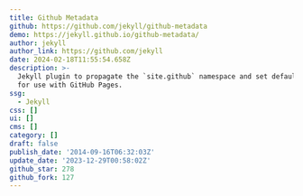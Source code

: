 ```yaml
---
title: Github Metadata
github: https://github.com/jekyll/github-metadata
demo: https://jekyll.github.io/github-metadata/
author: jekyll
author_link: https://github.com/jekyll
date: 2024-02-18T11:55:54.658Z
description: >-
  Jekyll plugin to propagate the `site.github` namespace and set default values
  for use with GitHub Pages.
ssg:
  - Jekyll
css: []
ui: []
cms: []
category: []
draft: false
publish_date: '2014-09-16T06:32:03Z'
update_date: '2023-12-29T00:58:02Z'
github_star: 278
github_fork: 127
---
```

